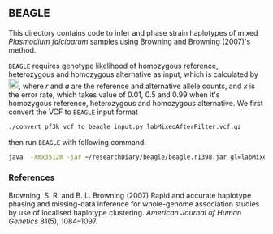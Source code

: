 ## BEAGLE

This directory contains code to infer and phase strain haplotypes of mixed *Plasmodium falciparum* samples using [Browning and Browning (2007)](#beagle)'s method.

`BEAGLE` requires genotype likelihood of homozygous reference, heterozygous and homozygous alternative as input, which is calculated by <img src="https://raw.githubusercontent.com/shajoezhu/DEploid-Supplementary-Materials/master/benchMark/beagle/eq_no_01.png" alt="Equation not rendered" height="20">, where *r* and *a* are the reference and alternative allele counts, and *x* is the error rate, which takes value of 0.01, 0.5 and 0.99 when it's homozygous reference, heterozygous and homozygous alternative. We first convert the VCF to `BEAGLE` input format

```bash
./convert_pf3k_vcf_to_beagle_input.py labMixedAfterFilter.vcf.gz
```

then run `BEAGLE` with following command:

```bash
java  -Xmx3512m -jar ~/researchDiary/beagle/beagle.r1398.jar gl=labMixedAfterFilter.gl.vcf.gz out=labMixedAfterFilter.gl.out
```

### References

Browning, S. R. and B. L. Browning (2007) Rapid and accurate haplotype phasing and missing-data inference for whole-genome association studies by use of localised haplotype clustering. *American Journal of Human Genetics* 81(5), 1084–1097. <a name="beagle"></a>

